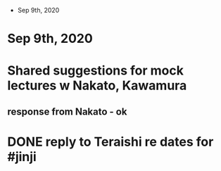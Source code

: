 * Sep 9th, 2020
# Sep 9th, 2020
# Shared suggestions for mock lectures w Nakato, Kawamura
## response from Nakato - ok
# DONE reply to Teraishi re dates for #jinji
#

